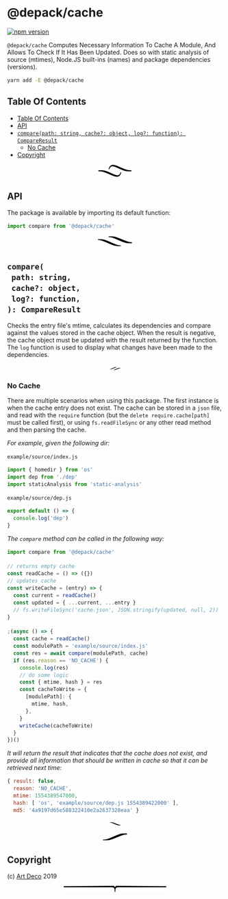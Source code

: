 # @depack/cache

[![npm version](https://badge.fury.io/js/%40depack%2Fcache.svg)](https://npmjs.org/package/@depack/cache)

`@depack/cache` Computes Necessary Information To Cache A Module, And Allows To Check If It Has Been Updated. Does so with static analysis of source (mtimes), Node.JS built-ins (names) and package dependencies (versions).

```sh
yarn add -E @depack/cache
```

## Table Of Contents

- [Table Of Contents](#table-of-contents)
- [API](#api)
- [`compare(path: string, cache?: object, log?: function): CompareResult`](#comparepath-stringcache-objectlog-function-compareresult)
  * [No Cache](#no-cache)
- [Copyright](#copyright)

<p align="center"><a href="#table-of-contents"><img src=".documentary/section-breaks/0.svg?sanitize=true"></a></p>

## API

The package is available by importing its default function:

```js
import compare from '@depack/cache'
```

<p align="center"><a href="#table-of-contents"><img src=".documentary/section-breaks/1.svg?sanitize=true"></a></p>

## `compare(`<br/>&nbsp;&nbsp;`path: string,`<br/>&nbsp;&nbsp;`cache?: object,`<br/>&nbsp;&nbsp;`log?: function,`<br/>`): CompareResult`

Checks the entry file's mtime, calculates its dependencies and compare against the values stored in the cache object. When the result is negative, the cache object must be updated with the result returned by the function. The `log` function is used to display what changes have been made to the dependencies.

<p align="center"><a href="#table-of-contents"><img src=".documentary/section-breaks/2.svg?sanitize=true" width="25"></a></p>

### No Cache

There are multiple scenarios when using this package. The first instance is when the cache entry does not exist. The cache can be stored in a `json` file, and read with the `require` function (but the `delete require.cache[path]` must be called first), or using `fs.readFileSync` or any other read method and then parsing the cache.

_For example, given the following dir:_

`example/source/index.js`
```js
import { homedir } from 'os'
import dep from './dep'
import staticAnalysis from 'static-analysis'
```
`example/source/dep.js`
```js
export default () => {
  console.log('dep')
}
```

_The `compare` method can be called in the following way:_

```js
import compare from '@depack/cache'

// returns empty cache
const readCache = () => ({})
// updates cache
const writeCache = (entry) => {
  const current = readCache()
  const updated = { ...current, ...entry }
  // fs.writeFileSync('cache.json', JSON.stringify(updated, null, 2))
}

;(async () => {
  const cache = readCache()
  const modulePath = 'example/source/index.js'
  const res = await compare(modulePath, cache)
  if (res.reason == 'NO_CACHE') {
    console.log(res)
    // do some logic
    const { mtime, hash } = res
    const cacheToWrite = {
      [modulePath]: {
        mtime, hash,
      },
    }
    writeCache(cacheToWrite)
  }
})()
```

_It will return the result that indicates that the cache does not exist, and provide all information that should be written in cache so that it can be retrieved next time:_

```js
{ result: false,
  reason: 'NO_CACHE',
  mtime: 1554389547000,
  hash: [ 'os', 'example/source/dep.js 1554389422000' ],
  md5: '4a9197d65e588322410e2a2637328eaa' }
```

<p align="center"><a href="#table-of-contents"><img src=".documentary/section-breaks/3.svg?sanitize=true" width="25"></a></p>


<p align="center"><a href="#table-of-contents"><img src=".documentary/section-breaks/4.svg?sanitize=true"></a></p>

## Copyright

(c) [Art Deco][1] 2019

[1]: https://artd.eco/depack

<p align="center"><a href="#table-of-contents"><img src=".documentary/section-breaks/-1.svg?sanitize=true"></a></p>